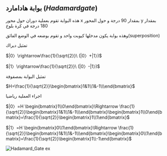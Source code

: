 ## بوابة هادامارد $(Hadamard gate)$

     
هذه البوابة تقوم بعملية دوران حول محور x بمقدار 90 درجة و حول المحور y بمقدار 180 درجة
في كرة بلوخ 

وهذه بوابة يكون مدخلها كيوبت واحد و تقوم بوضعه في الوضع الفائق(superposition)




تمثيل ديراك

$|0〉\rightarrow\frac{1}{\sqrt{2}}\ (|0〉+|1〉)$

$|1〉\rightarrow\frac{1}{\sqrt{2}}\ (|0〉-|1〉)$


تمثيل البوابة بمصفوفة 

$H=\frac{1}{\sqrt{2}}\begin{bmatrix}1&1\\1&-1\\\end{bmatrix}$



اجراء العملية رياضيا 

$|0〉=H \begin{bmatrix}1\\0\end{bmatrix}\Rightarrow \frac{1}{\sqrt{2}}\begin{bmatrix}1&1\\1&-1\\\end{bmatrix}\begin{bmatrix}1\\0\end{bmatrix}=\frac{1}{\sqrt{2}}\begin{bmatrix}1\\1\end{bmatrix}$


$|1〉=H \begin{bmatrix}0\\1\end{bmatrix}\Rightarrow \frac{1}{\sqrt{2}}\begin{bmatrix}1&1\\1&-1\\\end{bmatrix}\begin{bmatrix}0\\1\end{bmatrix}=\frac{1}{\sqrt{2}}\begin{bmatrix}1\\-1\end{bmatrix}$


![Hadamard_Gate ex](~/images/Bloch_sphere_Hadamard.png)



<!-- المصادر -->
<!-- https://www.quantum-inspire.com/kbase/hadamard/ -->
<!-- https://en.wikipedia.org/wiki/Quantum_logic_gate -->
<!-- https://www.researchgate.net/figure/The-Hadamard-gate-H-that-puts-a-basis-state-into-an-equal-superposition-of-the-basis_fig3_45854777 -->
